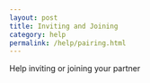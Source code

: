```yaml
---
layout: post
title: Inviting and Joining
category: help
permalink: /help/pairing.html
---
```


Help inviting or joining your partner